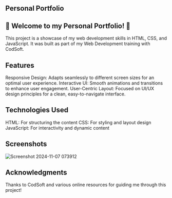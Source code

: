 ## Personal Portfolio

## 🌟 Welcome to my Personal Portfolio! 🌟

This project is a showcase of my web development skills in HTML, CSS, and JavaScript. It was built as part of my Web Development training with CodSoft.

## Features

Responsive Design: Adapts seamlessly to different screen sizes for an optimal user experience.
Interactive UI: Smooth animations and transitions to enhance user engagement.
User-Centric Layout: Focused on UI/UX design principles for a clean, easy-to-navigate interface.

## Technologies Used

HTML: For structuring the content
CSS: For styling and layout design
JavaScript: For interactivity and dynamic content

## Screenshots

![Screenshot 2024-11-07 073912](https://github.com/user-attachments/assets/47fbe10c-384e-41d9-99a7-37b2dee3543b)

## Acknowledgments
Thanks to CodSoft and various online resources for guiding me through this project!
